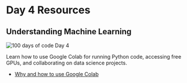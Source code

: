 # Day 4 Resources

## Understanding Machine Learning

![100 days of code Day 4](https://github.com/GritinAI/.............)

Learn how to use Google Colab for running Python code, accessing free GPUs, and collaborating on data science projects.

- [Why and how to use Google Colab](https://www.techtarget.com/searchenterpriseai/tutorial/Why-and-how-to-use-Google-Colab)

